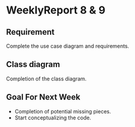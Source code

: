 # WeeklyReport 8 & 9

## Requirement

Complete the use case diagram and requirements.

## Class diagram

Completion of the class diagram.

## Goal For Next Week

- Completion of potential missing pieces.
- Start conceptualizing the code.